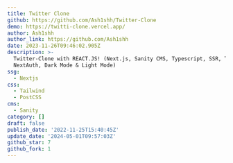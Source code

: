 ```yaml
---
title: Twitter Clone
github: https://github.com/Ash1shh/Twitter-Clone
demo: https://twitti-clone.vercel.app/
author: Ash1shh
author_link: https://github.com/Ash1shh
date: 2023-11-26T09:46:02.905Z
description: >-
  Twitter-Clone with REACT.JS! (Next.js, Sanity CMS, Typescript, SSR, Tailwind,
  NextAuth, Dark Mode & Light Mode)
ssg:
  - Nextjs
css:
  - Tailwind
  - PostCSS
cms:
  - Sanity
category: []
draft: false
publish_date: '2022-11-25T15:40:45Z'
update_date: '2024-05-01T09:57:03Z'
github_star: 7
github_fork: 1
---
```

